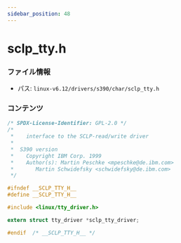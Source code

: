 ```yaml
---
sidebar_position: 48
---
```

# sclp_tty.h

### ファイル情報

- パス: `linux-v6.12/drivers/s390/char/sclp_tty.h`

### コンテンツ

```h
/* SPDX-License-Identifier: GPL-2.0 */
/*
 *    interface to the SCLP-read/write driver
 *
 *  S390 version
 *    Copyright IBM Corp. 1999
 *    Author(s): Martin Peschke <mpeschke@de.ibm.com>
 *		 Martin Schwidefsky <schwidefsky@de.ibm.com>
 */

#ifndef __SCLP_TTY_H__
#define __SCLP_TTY_H__

#include <linux/tty_driver.h>

extern struct tty_driver *sclp_tty_driver;

#endif	/* __SCLP_TTY_H__ */

```
